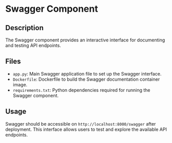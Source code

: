 # Swagger Component

## Description
The Swagger component provides an interactive interface for documenting and testing API endpoints.

## Files
- `app.py`: Main Swagger application file to set up the Swagger interface.
- `Dockerfile`: Dockerfile to build the Swagger documentation container image.
- `requirements.txt`: Python dependencies required for running the Swagger component.

## Usage
Swagger should be accessible on `http://localhost:8000/swagger` after deployment. This interface allows users to test and explore the available API endpoints.
